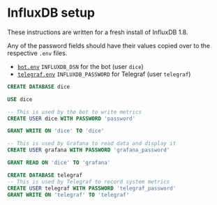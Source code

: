 # InfluxDB setup

These instructions are written for a fresh install of InfluxDB 1.8.

Any of the password fields should have their values copied over to the respective `.env` files.

- [`bot.env`](../../bot.env) `INFLUXDB_DSN` for the bot (user `dice`)
- [`telegraf.env`](../../telegraf.env) `INFLUXDB_PASSWORD` for Telegraf (user `telegraf`)

```sql
CREATE DATABASE dice

USE dice

-- This is used by the bot to write metrics
CREATE USER dice WITH PASSWORD 'password'

GRANT WRITE ON 'dice' TO 'dice'

-- This is used by Grafana to read data and display it
CREATE USER grafana WITH PASSWORD 'grafana_password'

GRANT READ ON 'dice' TO 'grafana'

CREATE DATABASE telegraf
-- This is used by Telegraf to record system metrics
CREATE USER telegraf WITH PASSWORD 'telegraf_password'
GRANT WRITE ON 'telegraf' TO 'telegraf'
```
